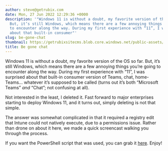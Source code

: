```yaml
---
author: steve@getrubix.com
date: Mon, 27 Jun 2022 12:29:36 +0000
description: '"Windows 11 is without a doubt, my favorite version of the OS so far.
  But, it’s still Windows, which means there are a few annoying things you’re going
  to encounter along the way. During my first experience with “11”, I was surprised
  about that built-in consumer"'
slug: be-gone-chat
thumbnail: https://getrubixsitecms.blob.core.windows.net/public-assets/content/v1/logo512.png
title: Be gone chat
---
```


Windows 11 is without a doubt, my favorite version of the OS so far. But, it’s still Windows, which means there are a few annoying things you’re going to encounter along the way. During my first experience with “11”, I was surprised about that built-in consumer version of Teams, chat, home-Teams… whatever it’s supposed to be called (turns out it’s both “Microsoft Teams” _and_ “Chat”; not confusing at all).

Not interested in the least, I deleted it. Fast forward to major enterprises starting to deploy Windows 11, and it turns out, simply deleting is not that simple.

The answer was somewhat complicated in that it required a registry edit that Intune could not natively execute, due to a permissions issue. Rather than drone on about it here, we made a quick screencast walking you through the process.

If you want the PowerShell script that was used, you can grab it [here](https://github.com/groovemaster17/IntunePowershell/blob/main/removeChat.ps1). Enjoy!